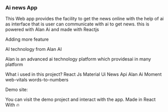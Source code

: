### Ai news App
This Web app provides the facility to get the news online with the help of ai as interface that is user can communicate with ai to get news.
this is powered with Alan Ai and made with Reactjs

Adding more feature

AI technology from Alan AI

Alan is an advanced ai technology platform which providesai in many platform

What i used in this project?
React Js
Material Ui
News Api 
Alan Ai
Moment
web-vitals
words-to-numbers

Demo site:

You can visit the demo project and interact with the app.
Made in React With 🔥
